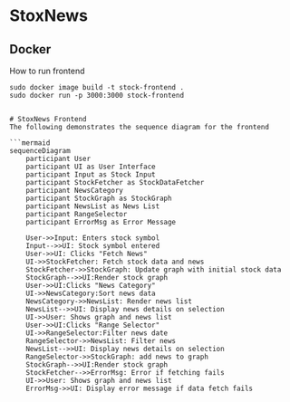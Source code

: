 # StoxNews

## Docker
How to run frontend
```
sudo docker image build -t stock-frontend .
sudo docker run -p 3000:3000 stock-frontend


# StoxNews Frontend
The following demonstrates the sequence diagram for the frontend

```mermaid
sequenceDiagram
    participant User
    participant UI as User Interface
    participant Input as Stock Input
    participant StockFetcher as StockDataFetcher
    participant NewsCategory 
    participant StockGraph as StockGraph
    participant NewsList as News List
    participant RangeSelector
    participant ErrorMsg as Error Message

    User->>Input: Enters stock symbol
    Input-->>UI: Stock symbol entered
    User->>UI: Clicks "Fetch News"
    UI->>StockFetcher: Fetch stock data and news
    StockFetcher->>StockGraph: Update graph with initial stock data
    StockGraph-->>UI:Render stock graph
    User->>UI:Clicks "News Category"
    UI->>NewsCategory:Sort news data
    NewsCategory->>NewsList: Render news list
    NewsList-->>UI: Display news details on selection
    UI->>User: Shows graph and news list
    User->>UI:Clicks "Range Selector"
    UI->>RangeSelector:Filter news date
    RangeSelector->>NewsList: Filter news 
    NewsList-->>UI: Display news details on selection
    RangeSelector->>StockGraph: add news to graph
    StockGraph-->>UI:Render stock graph
    StockFetcher-->>ErrorMsg: Error if fetching fails
    UI->>User: Shows graph and news list
    ErrorMsg->>UI: Display error message if data fetch fails
